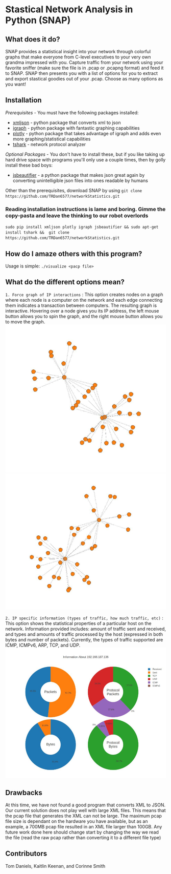 # Stastical Network Analysis in Python (SNAP)

## What does it do?
SNAP provides a statistical insight into your network through colorful graphs that make everyone
from C-level executives to your very own grandma impressed with you. Capture traffic from
your network using your favorite sniffer (make sure the file is in .pcap or .pcapng format)
and feed it to SNAP. SNAP then presents you with a list of options for you to extract and
export stastical goodies out of your .pcap. Choose as many options as you want!

## Installation
*Prerequisites* - You must have the following packages installed:
* [xmljson](https://pypi.python.org/pypi/xmljson) - python package that converts xml to json
* [igraph](http://igraph.org/redirect.html) - python package with fantastic graphing capabilities
* [plotly](https://plot.ly/python/) - python package that takes advantage of igraph and adds
even more graphing/statistical capabilities
* [tshark](https://www.wireshark.org/docs/man-pages/tshark.html) - network protocol analyzer

*Optional Packages* - You don't have to install these, but if you like taking up hard drive
space with programs you'll only use a couple times, then by golly install these bad boys:
* [jsbeautifier](https://pypi.python.org/pypi/jsbeautifier) - a python package that makes json
great again by converting unintelligible json files into ones readable by humans

Other than the prerequisites, download SNAP by using 
`git clone https://github.com/TRDan6577/networkStatistics.git`

### Reading installation instructions is lame and boring. Gimme the copy-pasta and leave the thinking to our robot overlords
`sudo pip install xmljson plotly igraph jsbeautifier && sudo apt-get install tshark && 
git clone https://github.com/TRDan6577/networkStatistics.git`

## How do I amaze others with this program?
Usage is simple: `./visualize <pacp file>`

## What do the different options mean?
`1. Force graph of IP interactions` : This option creates nodes on a graph where each node is
a computer on the network and each edge connecting them indicates a transaction between computers.
The resulting graph is interactive. Hovering over a node gives you its IP address, the left mouse
button allows you to spin the graph, and the right mouse button allows you to move the graph.
![alt tag](https://raw.githubusercontent.com/TRDan6577/networkStatistics/master/exampleOutput/forcegraph1.JPG)
![alt tag](https://raw.githubusercontent.com/TRDan6577/networkStatistics/master/exampleOutput/forcegraph2.JPG)

`2. IP specific information (types of traffic, how much traffic, etc)` : This option shows the
statistical properties of a particular host on the network. Information provided includes:
amount of traffic sent and received, and types and amounts of traffic processed by the host 
(expressed in both bytes and number of packets). Currently, the types of traffic supported are
ICMP, ICMPv6, ARP, TCP, and UDP.
![alt tag](https://raw.githubusercontent.com/TRDan6577/networkStatistics/master/exampleOutput/ipinfo.JPG)

## Drawbacks
At this time, we have not found a good program that converts XML to JSON. Our current solution
does not play well with large XML files. This means that the pcap file that generates the XML
can not be large. The maximum pcap file size is dependant on the hardware you have available,
but as an example, a 700MB pcap file resulted in an XML file larger than 100GB. Any future
work done here should change start by changing the way we read the file (read the raw pcap
rather than converting it to a different file type)

## Contributors
Tom Daniels,
Kaitlin Keenan, and
Corinne Smith
